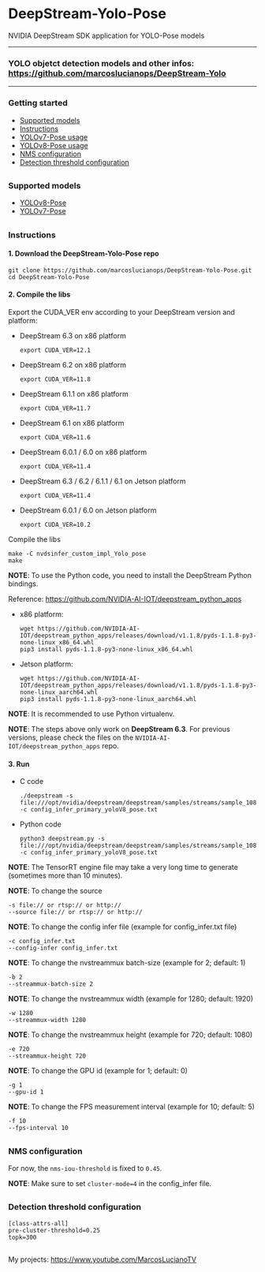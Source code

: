 # DeepStream-Yolo-Pose

NVIDIA DeepStream SDK application for YOLO-Pose models

--------------------------------------------------------------------------------------------------
### YOLO objetct detection models and other infos: https://github.com/marcoslucianops/DeepStream-Yolo
--------------------------------------------------------------------------------------------------

### Getting started

* [Supported models](#supported-models)
* [Instructions](#basic-usage)
* [YOLOv7-Pose usage](docs/YOLOv7_Pose.md)
* [YOLOv8-Pose usage](docs/YOLOv8_Pose.md)
* [NMS configuration](#nms-configuration)
* [Detection threshold configuration](#detection-threshold-configuration)

##

### Supported models

* [YOLOv8-Pose](https://github.com/ultralytics/ultralytics)
* [YOLOv7-Pose](https://github.com/WongKinYiu/yolov7)

##

### Instructions

#### 1. Download the DeepStream-Yolo-Pose repo

```
git clone https://github.com/marcoslucianops/DeepStream-Yolo-Pose.git
cd DeepStream-Yolo-Pose
```

#### 2. Compile the libs

Export the CUDA_VER env according to your DeepStream version and platform:

* DeepStream 6.3 on x86 platform

  ```
  export CUDA_VER=12.1
  ```

* DeepStream 6.2 on x86 platform

  ```
  export CUDA_VER=11.8
  ```

* DeepStream 6.1.1 on x86 platform

  ```
  export CUDA_VER=11.7
  ```

* DeepStream 6.1 on x86 platform

  ```
  export CUDA_VER=11.6
  ```

* DeepStream 6.0.1 / 6.0 on x86 platform

  ```
  export CUDA_VER=11.4
  ```

* DeepStream 6.3 / 6.2 / 6.1.1 / 6.1 on Jetson platform

  ```
  export CUDA_VER=11.4
  ```

* DeepStream 6.0.1 / 6.0 on Jetson platform

  ```
  export CUDA_VER=10.2
  ```

Compile the libs

```
make -C nvdsinfer_custom_impl_Yolo_pose
make
```

**NOTE**: To use the Python code, you need to install the DeepStream Python bindings.

Reference: https://github.com/NVIDIA-AI-IOT/deepstream_python_apps


* x86 platform: 

  ```
  wget https://github.com/NVIDIA-AI-IOT/deepstream_python_apps/releases/download/v1.1.8/pyds-1.1.8-py3-none-linux_x86_64.whl
  pip3 install pyds-1.1.8-py3-none-linux_x86_64.whl
  ```

* Jetson platform:

  ```
  wget https://github.com/NVIDIA-AI-IOT/deepstream_python_apps/releases/download/v1.1.8/pyds-1.1.8-py3-none-linux_aarch64.whl
  pip3 install pyds-1.1.8-py3-none-linux_aarch64.whl
  ```

**NOTE**: It is recommended to use Python virtualenv.

**NOTE**: The steps above only work on **DeepStream 6.3**. For previous versions, please check the files on the `NVIDIA-AI-IOT/deepstream_python_apps` repo.

#### 3. Run

* C code

  ```
  ./deepstream -s file:///opt/nvidia/deepstream/deepstream/samples/streams/sample_1080p_h264.mp4 -c config_infer_primary_yoloV8_pose.txt
  ```

* Python code

  ```
  python3 deepstream.py -s file:///opt/nvidia/deepstream/deepstream/samples/streams/sample_1080p_h264.mp4 -c config_infer_primary_yoloV8_pose.txt
  ```

**NOTE**: The TensorRT engine file may take a very long time to generate (sometimes more than 10 minutes).

**NOTE**: To change the source

```
-s file:// or rtsp:// or http://
--source file:// or rtsp:// or http://
```

**NOTE**: To change the config infer file (example for config_infer.txt file)

```
-c config_infer.txt
--config-infer config_infer.txt
```

**NOTE**: To change the nvstreammux batch-size (example for 2; default: 1)

```
-b 2
--streammux-batch-size 2
```

**NOTE**: To change the nvstreammux width (example for 1280; default: 1920)

```
-w 1280
--streammux-width 1280
```

**NOTE**: To change the nvstreammux height (example for 720; default: 1080)

```
-e 720
--streammux-height 720
```

**NOTE**: To change the GPU id (example for 1; default: 0)

```
-g 1
--gpu-id 1
```

**NOTE**: To change the FPS measurement interval (example for 10; default: 5)

```
-f 10
--fps-interval 10
```

##

### NMS configuration

For now, the `nms-iou-threshold` is fixed to `0.45`.

**NOTE**: Make sure to set `cluster-mode=4` in the config_infer file.

##

### Detection threshold configuration

```
[class-attrs-all]
pre-cluster-threshold=0.25
topk=300
```

##

My projects: https://www.youtube.com/MarcosLucianoTV
